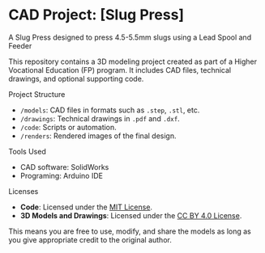 # CAD Project: [Slug Press]
A Slug Press designed to press 4.5-5.5mm slugs using a Lead Spool and Feeder

This repository contains a 3D modeling project created as part of a Higher Vocational Education (FP) program. It includes CAD files, technical drawings, and optional supporting code.

Project Structure

- `/models`: CAD files in formats such as `.step`, `.stl`, etc.
- `/drawings`: Technical drawings in `.pdf` and `.dxf`.
- `/code`: Scripts or automation.
- `/renders`: Rendered images of the final design.

Tools Used

- CAD software: SolidWorks
- Programing: Arduino IDE 

Licenses

- **Code**: Licensed under the [MIT License](./LICENSE).
- **3D Models and Drawings**: Licensed under the [CC BY 4.0 License](./LICENSE-CC-BY.txt).

This means you are free to use, modify, and share the models as long as you give appropriate credit to the original author.
